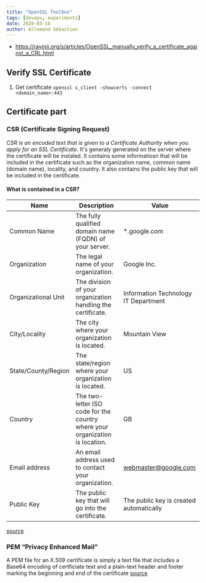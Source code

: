 ```yaml
---
title: "OpenSSL Toolbox"
tags: [devops, experiments]
date: 2020-03-18
author: Allemand Sébastien
---
```


- https://raymii.org/s/articles/OpenSSL_manually_verify_a_certificate_against_a_CRL.html

## Verify SSL Certificate

1. Get certificate
   `openssl s_client -showcerts -connect <domain_name>:443`



## Certificate part

### CSR (Certificate Signing Request)
*CSR is an encoded text that is given to a Certificate Authority when you apply for an SSL Certificate.*  It's generaly generated on the server where the certificate will be instaled. It contains some informatiosn that will be included in the certificate such as the organization name, common name (domain name), locality, and country. It also contains the public key that will be included in the certificate.

#### What is contained in a CSR?
| Name         | Description                                            | Value        |
|--------------|--------------------------------------------------------|--------------|
| Common Name  | The fully qualified domain name (FQDN) of your server. | *.google.com |
| Organization | The legal name of your organization.                   | Google Inc.  |
| Organizational Unit	 | The division of your organization handling the certificate.	| Information Technology IT Department |
| City/Locality	 | 	The city where your organization is located.  | 		Mountain View  |
| State/County/Region | The state/region where your organization is located.  | US  |
| Country | The two-letter ISO code for the country where your organization is location.	  | GB  |
| Email address | An email address used to contact your organization.  | webmaster@google.com  |
| Public Key | The public key that will go into the certificate. | 	The public key is created automatically |
[source](https://www.sslshopper.com/what-is-a-csr-certificate-signing-request.html)


### PEM “Privacy Enhanced Mail”
A PEM file for an X.509 certificate is simply a text file that includes a Base64 encoding of certficiate text and a plain-text header and footer marking the beginning and end of the certificate [source](https://www.ssl.com/faqs/how-can-i-get-my-certificates-in-pem-format/)